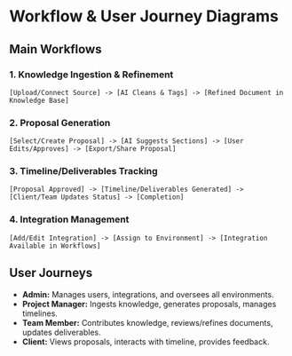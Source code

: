 # Workflow & User Journey Diagrams

## Main Workflows

### 1. Knowledge Ingestion & Refinement
```
[Upload/Connect Source] -> [AI Cleans & Tags] -> [Refined Document in Knowledge Base]
```

### 2. Proposal Generation
```
[Select/Create Proposal] -> [AI Suggests Sections] -> [User Edits/Approves] -> [Export/Share Proposal]
```

### 3. Timeline/Deliverables Tracking
```
[Proposal Approved] -> [Timeline/Deliverables Generated] -> [Client/Team Updates Status] -> [Completion]
```

### 4. Integration Management
```
[Add/Edit Integration] -> [Assign to Environment] -> [Integration Available in Workflows]
```

## User Journeys
- **Admin:** Manages users, integrations, and oversees all environments.
- **Project Manager:** Ingests knowledge, generates proposals, manages timelines.
- **Team Member:** Contributes knowledge, reviews/refines documents, updates deliverables.
- **Client:** Views proposals, interacts with timeline, provides feedback. 